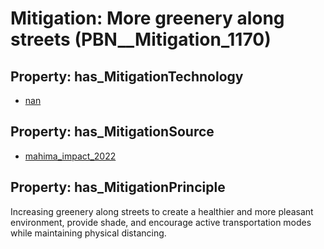 # Mitigation: __More greenery along streets__ (PBN__Mitigation_1170)

## Property: has_MitigationTechnology

* [nan](../Technology/PBN__Technology_22)

## Property: has_MitigationSource

* [mahima_impact_2022](../Article/PBN__Article_10)

## Property: has_MitigationPrinciple

Increasing greenery along streets to create a healthier and more pleasant environment, provide shade, and encourage active transportation modes while maintaining physical distancing.

